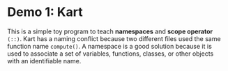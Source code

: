 # Demo 1: Kart

This is a simple toy program to teach **namespaces** and **scope operator** `(::)`. Kart has a naming conflict because two different files used the same function name `compute()`. A namespace is a good solution because it is used to associate a set of variables, functions, classes, or other objects with an identifiable name. 